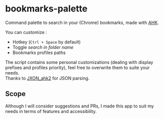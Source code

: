 # bookmarks-palette
Command palette to search in your (Chrome) bookmarks, made with [AHK](https://www.autohotkey.com/).

You can customize :
- Hotkey (`Ctrl + Space` by default)
- Toggle _search in folder name_
- Bookmarks profiles paths

The script contains some personal customizations (dealing with display prefixes and profiles priority), feel free to overwrite them to suite your needs.  
Thanks to [JXON_ahk2](https://github.com/TheArkive/JXON_ahk2/) for JSON parsing.

## Scope
Although I will consider suggestions and PRs, I made this app to suit my needs in terms of features and accessibility.
